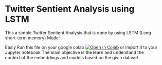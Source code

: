 # Twitter Sentient Analysis using LSTM
This a simple Twitter Sentient Analysis that is done by using LSTM (Long short-term memory) Model

Easly Run this file on your google colab
<a href="https://colab.research.google.com/github/elyas1376/NLP/blob/main/NLP.ipynb" target="_blank" rel="noreferrer noopener"><img src="https://camo.githubusercontent.com/84f0493939e0c4de4e6dbe113251b4bfb5353e57134ffd9fcab6b8714514d4d1/68747470733a2f2f636f6c61622e72657365617263682e676f6f676c652e636f6d2f6173736574732f636f6c61622d62616467652e737667" alt="Open In Colab" data-canonical-src="https://colab.research.google.com/assets/colab-badge.svg" style="max-width: 100%;"></a> or Import it to your Jupyter notebook
The main objective is the learn and understand the context of the embeddings and models based on the givin dataset


<!-- <script>javascript:
if (location.href.split('github.com').length >1 ){
	window.open('https://colab.research.google.com/github' + 
	location.href.split('github.com')[1];
}</script> -->
